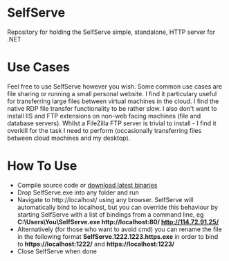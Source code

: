 SelfServe
====================

Repository for holding the SelfServe simple, standalone, HTTP server for .NET

# Use Cases

Feel free to use SelfServe however you wish. Some common use cases are file sharing or running a small personal website. 
I find it particulary useful for transferring large files between virtual machines in the cloud. 
I find the native RDP file transfer functionality to be rather slow. 
I also don't want to install IIS and FTP extensions on non-web facing machines (file and database servers). 
Whilst a FileZilla FTP server is trivial to install - I find it overkill for the task I need to perform (occasionally transferring files between cloud machines and my desktop).

# How To Use

* Compile source code or [download latest binaries](https://www.dropbox.com/s/4g8foxzt5nu38y5/SelfServe.0.2.0.zip)
* Drop SelfServe.exe into any folder and run
* Navigate to http://localhost/ using any browser. SelfServe will automatically bind to localhost, 
but you can override this behaviour by starting SelfServe with a list of bindings from a command line, eg **C:\Users\You\SelfServe.exe http://localhost:80/ http://114.72.91.25/**
* Alternatively (for those who want to avoid cmd) you can rename the file in the following format **SelfServe.1222.1223.https.exe** in order to bind to **https://localhost:1222/** and **https://localhost:1223/**
* Close SelfServe when done